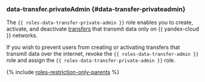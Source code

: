### data-transfer.privateAdmin {#data-transfer-privateadmin}

The `{{ roles-data-transfer-private-admin }}` role enables you to create, activate, and deactivate [transfers](../../../data-transfer/concepts/index.md#transfer) that transmit data only on {{ yandex-cloud }} networks.

If you wish to prevent users from creating or activating transfers that transmit data over the internet, revoke the `{{ roles-data-transfer-admin }}` role and assign the `{{ roles-data-transfer-private-admin }}` role.

{% include [roles-restriction-only-parents](../roles-restriction-only-parents.md) %}

